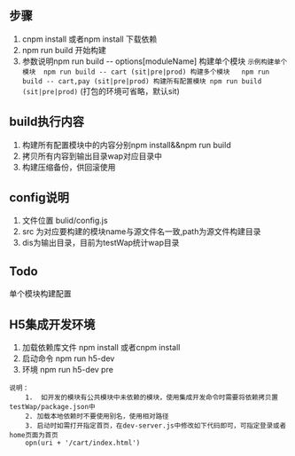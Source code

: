 ## 步骤

1. cnpm install 或者npm install 下载依赖
2. npm run build 开始构建
3. 参数说明npm run build -- options[moduleName] 构建单个模块
  `示例构建单个模块  npm run build -- cart (sit|pre|prod)
      构建多个模块   npm run build -- cart,pay (sit|pre|prod)
      构建所有配置模块 npm run build (sit|pre|prod)`
(打包的环境可省略，默认sit)

##  build执行内容
1.  构建所有配置模块中的内容分别npm install&&npm run build
2.  拷贝所有内容到输出目录wap对应目录中
3.  构建压缩备份，供回滚使用

##  config说明
1.  文件位置 bulid/config.js
2.  src 为对应要构建的模块name与源文件名一致,path为源文件构建目录
3.  dis为输出目录，目前为testWap统计wap目录


## Todo
单个模块构建配置


## H5集成开发环境
1. 加载依赖库文件 npm install 或者cnpm install
2. 启动命令 npm run h5-dev
3. 环境 npm run h5-dev pre

```
说明：
    1.  如开发的模块有公共模块中未依赖的模块，使用集成开发命令时需要将依赖拷贝置testWap/package.json中
    2. 加载本地依赖时不要使用别名，使用相对路径
    3. 启动时如需打开指定首页，在dev-server.js中修改如下代码即可，可指定登录或者home页面为首页
    opn(uri + '/cart/index.html')
```
